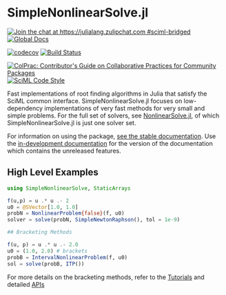 # SimpleNonlinearSolve.jl

[![Join the chat at https://julialang.zulipchat.com #sciml-bridged](https://img.shields.io/static/v1?label=Zulip&message=chat&color=9558b2&labelColor=389826)](https://julialang.zulipchat.com/#narrow/stream/279055-sciml-bridged)
[![Global Docs](https://img.shields.io/badge/docs-SciML-blue.svg)](https://docs.sciml.ai/NonlinearSolve/stable/)

[![codecov](https://codecov.io/gh/SciML/NonlinearSolve.jl/branch/master/graph/badge.svg)](https://codecov.io/gh/SciML/NonlinearSolve.jl)
[![Build Status](https://github.com/SciML/NonlinearSolve.jl/workflows/CI/badge.svg)](https://github.com/SciML/NonlinearSolve.jl/actions?query=workflow%3ACI)

[![ColPrac: Contributor's Guide on Collaborative Practices for Community Packages](https://img.shields.io/badge/ColPrac-Contributor's%20Guide-blueviolet)](https://github.com/SciML/ColPrac)
[![SciML Code Style](https://img.shields.io/static/v1?label=code%20style&message=SciML&color=9558b2&labelColor=389826)](https://github.com/SciML/SciMLStyle)

Fast implementations of root finding algorithms in Julia that satisfy the SciML common interface.
SimpleNonlinearSolve.jl focuses on low-dependency implementations of very fast methods for
very small and simple problems. For the full set of solvers, see 
[NonlinearSolve.jl](https://github.com/SciML/NonlinearSolve.jl), of which
SimpleNonlinearSolve.jl is just one solver set.

For information on using the package,
[see the stable documentation](https://docs.sciml.ai/NonlinearSolve/stable/). Use the
[in-development documentation](https://docs.sciml.ai/NonlinearSolve/dev/) for the version of
the documentation which contains the unreleased features.

## High Level Examples

```julia
using SimpleNonlinearSolve, StaticArrays

f(u,p) = u .* u .- 2
u0 = @SVector[1.0, 1.0]
probN = NonlinearProblem{false}(f, u0)
solver = solve(probN, SimpleNewtonRaphson(), tol = 1e-9)

## Bracketing Methods

f(u, p) = u .* u .- 2.0
u0 = (1.0, 2.0) # brackets
probB = IntervalNonlinearProblem(f, u0)
sol = solve(probB, ITP())
```

For more details on the bracketing methods, refer to the [Tutorials](https://docs.sciml.ai/NonlinearSolve/stable/tutorials/nonlinear/#Using-Bracketing-Methods) and detailed [APIs](https://docs.sciml.ai/NonlinearSolve/stable/api/simplenonlinearsolve/#Solver-API)
